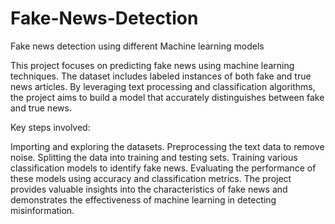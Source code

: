 # Fake-News-Detection
Fake news detection using different Machine learning models 

This project focuses on predicting fake news using machine learning techniques. The dataset includes labeled instances of both fake and true news articles. By leveraging text processing and classification algorithms, the project aims to build a model that accurately distinguishes between fake and true news.

Key steps involved:

Importing and exploring the datasets.
Preprocessing the text data to remove noise.
Splitting the data into training and testing sets.
Training various classification models to identify fake news.
Evaluating the performance of these models using accuracy and classification metrics.
The project provides valuable insights into the characteristics of fake news and demonstrates the effectiveness of machine learning in detecting misinformation.


